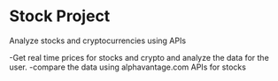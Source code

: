 # Stock Project

Analyze stocks and cryptocurrencies using APIs

-Get real time prices for stocks and crypto and analyze the data for the user.
-compare the data using alphavantage.com APIs for stocks